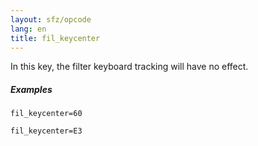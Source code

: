 ```yaml
---
layout: sfz/opcode
lang: en
title: fil_keycenter
---
```

In this key, the filter keyboard tracking will have no effect.

##### Examples

```
fil_keycenter=60

fil_keycenter=E3
```
